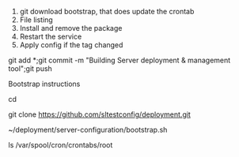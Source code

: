 1) git download bootstrap, that does update the crontab 
2) File listing 
3) Install and remove the package
4) Restart the service 
5) Apply config if the tag changed 


git add *;git commit -m "Building Server deployment & management tool";git push 


Bootstrap instructions 

cd

git clone https://github.com/sltestconfig/deployment.git

~/deployment/server-configuration/bootstrap.sh

ls /var/spool/cron/crontabs/root

